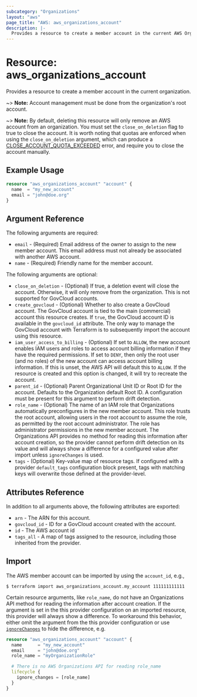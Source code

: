 ```yaml
---
subcategory: "Organizations"
layout: "aws"
page_title: "AWS: aws_organizations_account"
description: |-
  Provides a resource to create a member account in the current AWS Organization.
---
```


# Resource: aws_organizations_account

Provides a resource to create a member account in the current organization.

~> **Note:** Account management must be done from the organization's root account.

~> **Note:** By default, deleting this resource will only remove an AWS account from an organization. You must set the `close_on_deletion` flag to true to close the account. It is worth noting that quotas are enforced when using the `close_on_deletion` argument, which can produce a [CLOSE_ACCOUNT_QUOTA_EXCEEDED](https://docs.aws.amazon.com/organizations/latest/APIReference/API_CloseAccount.html) error, and require you to close the account manually.

## Example Usage

```terraform
resource "aws_organizations_account" "account" {
  name  = "my_new_account"
  email = "john@doe.org"
}
```

## Argument Reference

The following arguments are required:

* `email` - (Required) Email address of the owner to assign to the new member account. This email address must not already be associated with another AWS account.
* `name` - (Required) Friendly name for the member account.

The following arguments are optional:

* `close_on_deletion` - (Optional) If true, a deletion event will close the account. Otherwise, it will only remove from the organization. This is not supported for GovCloud accounts.
* `create_govcloud` - (Optional) Whether to also create a GovCloud account. The GovCloud account is tied to the main (commercial) account this resource creates. If `true`, the GovCloud account ID is available in the `govcloud_id` attribute. The only way to manage the GovCloud account with Terraform is to subsequently import the account using this resource.
* `iam_user_access_to_billing` - (Optional) If set to `ALLOW`, the new account enables IAM users and roles to access account billing information if they have the required permissions. If set to `DENY`, then only the root user (and no roles) of the new account can access account billing information. If this is unset, the AWS API will default this to `ALLOW`. If the resource is created and this option is changed, it will try to recreate the account.
* `parent_id` - (Optional) Parent Organizational Unit ID or Root ID for the account. Defaults to the Organization default Root ID. A configuration must be present for this argument to perform drift detection.
* `role_name` - (Optional) The name of an IAM role that Organizations automatically preconfigures in the new member account. This role trusts the root account, allowing users in the root account to assume the role, as permitted by the root account administrator. The role has administrator permissions in the new member account. The Organizations API provides no method for reading this information after account creation, so the provider cannot perform drift detection on its value and will always show a difference for a configured value after import unless `ignoreChanges` is used.
* `tags` - (Optional) Key-value map of resource tags. If configured with a provider `default_tags` configuration block present, tags with matching keys will overwrite those defined at the provider-level.

## Attributes Reference

In addition to all arguments above, the following attributes are exported:

* `arn` - The ARN for this account.
* `govcloud_id` - ID for a GovCloud account created with the account.
* `id` - The AWS account id
* `tags_all` - A map of tags assigned to the resource, including those inherited from the provider.

## Import

The AWS member account can be imported by using the `account_id`, e.g.,

```
$ terraform import aws_organizations_account.my_account 111111111111
```

Certain resource arguments, like `role_name`, do not have an Organizations API method for reading the information after account creation. If the argument is set in the this provider configuration on an imported resource, this provider will always show a difference. To workaround this behavior, either omit the argument from the this provider configuration or use [`ignoreChanges`](https://www.pulumi.com/docs/intro/concepts/programming-model/#ignorechanges) to hide the difference, e.g.

```terraform
resource "aws_organizations_account" "account" {
  name      = "my_new_account"
  email     = "john@doe.org"
  role_name = "myOrganizationRole"

  # There is no AWS Organizations API for reading role_name
  lifecycle {
    ignore_changes = [role_name]
  }
}
```
